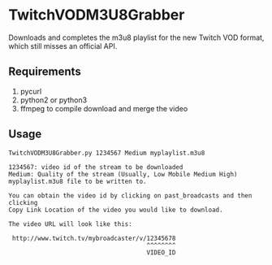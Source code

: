# TwitchVODM3U8Grabber
Downloads and completes the m3u8 playlist for the new Twitch VOD format, which still misses an official API.

## Requirements
1. pycurl
2. python2 or python3
3. ffmpeg to compile download and merge the video

## Usage

    TwitchVODM3U8Grabber.py 1234567 Medium myplaylist.m3u8

    1234567: video id of the stream to be downloaded
    Medium: Quality of the stream (Usually, Low Mobile Medium High)
    myplaylist.m3u8 file to be written to.

    You can obtain the video id by clicking on past_broadcasts and then clicking
    Copy Link Location of the video you would like to download.

    The video URL will look like this:

     http://www.twitch.tv/mybroadcaster/v/12345678
                                          ^^^^^^^^
                                          VIDEO_ID
